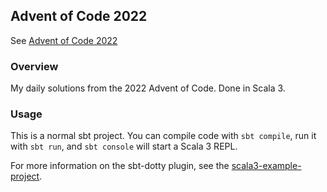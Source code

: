 ## Advent of Code 2022

See [Advent of Code 2022](https://adventofcode.com)

### Overview

My daily solutions from the 2022 Advent of Code. Done in Scala 3. 

### Usage

This is a normal sbt project. You can compile code with `sbt compile`, run it with `sbt run`, and `sbt console` will start a Scala 3 REPL.

For more information on the sbt-dotty plugin, see the
[scala3-example-project](https://github.com/scala/scala3-example-project/blob/main/README.md).
